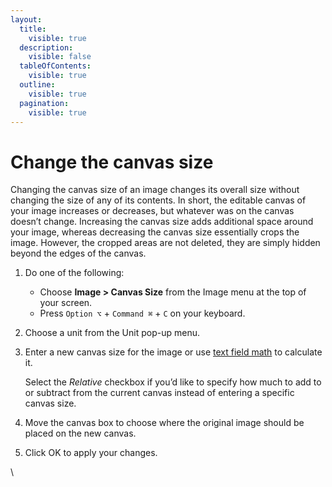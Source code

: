 ```yaml
---
layout:
  title:
    visible: true
  description:
    visible: false
  tableOfContents:
    visible: true
  outline:
    visible: true
  pagination:
    visible: true
---
```


# Change the canvas size

Changing the canvas size of an image changes its overall size without changing the size of any of its contents. In short, the editable canvas of your image increases or decreases, but whatever was on the canvas doesn’t change. Increasing the canvas size adds additional space around your image, whereas decreasing the canvas size essentially crops the image. However, the cropped areas are not deleted, they are simply hidden beyond the edges of the canvas.

1. Do one of the following:
   * Choose **Image > Canvas Size** from the Image menu at the top of your screen.
   * Press `Option ⌥` + `Command ⌘` + `C` on your keyboard.
2. Choose a unit from the Unit pop-up menu.
3.  Enter a new canvas size for the image or use [text field math](https://help.pixelmator.com/pixelmator-pro/3.5/#1392) to calculate it.

    Select the _Relative_ checkbox if you’d like to specify how much to add to or subtract from the current canvas instead of entering a specific canvas size.
4. Move the canvas box to choose where the original image should be placed on the new canvas.
5. Click OK to apply your changes.

\
